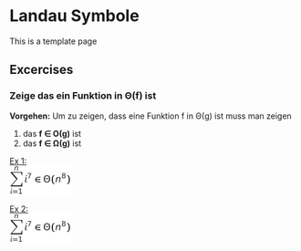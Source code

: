# Landau Symbole

This is a template page

## Excercises




### Zeige das ein Funktion in Θ(f) ist

**Vorgehen:** Um zu zeigen, dass eine Funktion f in Θ(g) ist muss man zeigen
1. das **f ∈ Ο(g)** ist
2. das **f ∈ Ω(g)** ist



[Ex 1:](./solutions/s1.pdf)  
![Formula](./solutions/e1.jpg)

[Ex 2:](./solutions/s1.pdf)  
![Formula](./solutions/e1.jpg)

